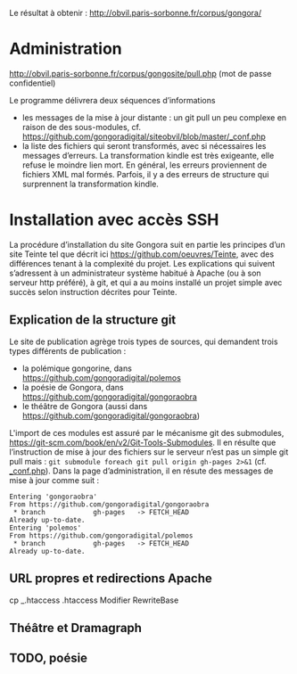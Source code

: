 Le résultat à obtenir : http://obvil.paris-sorbonne.fr/corpus/gongora/

# Administration


http://obvil.paris-sorbonne.fr/corpus/gongosite/pull.php
(mot de passe confidentiel)

Le programme délivrera deux séquences d’informations

* les messages de la mise à jour distante : un git pull un peu complexe en raison de des sous-modules, cf. https://github.com/gongoradigital/siteobvil/blob/master/_conf.php
* la liste des fichiers qui seront transformés, avec si nécessaires les messages d’erreurs. La transformation kindle est très exigeante, elle refuse le moindre lien mort. En général, les erreurs proviennent de fichiers XML mal formés. Parfois, il y a des erreurs de structure qui surprennent la transformation kindle.


# Installation avec accès SSH

La procédure d’installation du site Gongora suit en partie les principes d’un site Teinte tel que décrit ici https://github.com/oeuvres/Teinte, avec des différences tenant à la complexité du projet. Les explications qui suivent s’adressent à un administrateur système habitué à Apache (ou à son serveur http préféré), à git, et qui a au moins installé un projet simple avec succès selon instruction décrites pour Teinte.

## Explication de la structure git 

Le site de publication agrège trois types de sources, qui demandent trois types différents de publication :

* la polémique gongorine, dans https://github.com/gongoradigital/polemos
* la poésie de Gongora, dans https://github.com/gongoradigital/gongoraobra
* le théâtre de Gongora (aussi dans https://github.com/gongoradigital/gongoraobra)

L'import de ces modules est assuré par le mécanisme git des submodules, https://git-scm.com/book/en/v2/Git-Tools-Submodules. Il en résulte que l’instruction de mise à jour des fichiers sur le serveur n’est pas un simple git pull mais : `git submodule foreach git pull origin gh-pages 2>&1` (cf. [_conf.php](_conf.php)). Dans la page d’administration, il en résute des messages de mise à jour comme suit :

```
Entering 'gongoraobra'
From https://github.com/gongoradigital/gongoraobra
 * branch            gh-pages   -> FETCH_HEAD
Already up-to-date.
Entering 'polemos'
From https://github.com/gongoradigital/polemos
 * branch            gh-pages   -> FETCH_HEAD
Already up-to-date.
```
## URL propres et redirections Apache

cp _.htaccess .htaccess
Modifier RewriteBase

## Théâtre et Dramagraph

## TODO, poésie

